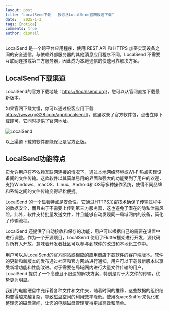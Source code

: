 ```yaml
---
layout: post
title: "LocalSend下载 - 教你从LocalSend官网极速下载"
date:   2025-1-3
tags: [notice]
comments: true
author: disnail
---
```


LocalSend 是一个跨平台应用程序，使用 REST API 和 HTTPS 加密实现设备之间的安全通信。与依赖外部服务器的其他消息应用程序不同，LocalSend 不需要互联网连接或第三方服务器，因此成为本地通信的快速可靠解决方案。

## LocalSend下载渠道

LocalSend的官方下载地址：<https://localsend.org/>，您可以从官网直接下载最新版本。

如果官网下载太慢，你可以通过极客应用下载<https://www.gy328.com/app/localsend/>，这里收录了官方软件包，点击立即下载即可，它同时提供了官网地址。

![LocalSend](https://is1-ssl.mzstatic.com/image/thumb/PurpleSource123/v4/dd/06/b1/dd06b125-0bb0-3a30-f69b-43ca3dfa89c6/cae1b730-68d5-46f8-8b61-64284c15d8e8_receive-2.png/626x0w.webp "LocalSend")

以上渠道下载的软件都能保证是官方正版。

## LocalSend功能特点

它允许用户在不依赖互联网连接的情况下，通过本地网络环境或Wi-Fi热点实现设备间的文件传输。这款软件以其简单易用的界面和强大的功能受到了用户的欢迎，支持Windows、macOS、Linux、Android和iOS等多种操作系统，使得不同品牌和系统之间的文件传输变得轻松便捷。

LocalSend 的一个显著特点是安全性，它通过HTTPS加密技术确保了传输过程中的数据安全，而且由于不需要上传到第三方服务器，这也避免了潜在的隐私泄露风险。此外，软件支持批量发送文件，并且能够自动发现同一局域网内的设备，简化了传输流程。

LocalSend 还提供了自动接收和保存的功能，用户可以根据自己的需要在设置中进行调整。作为一个开源项目，LocalSend 使用了Flutter框架进行开发，源代码对所有人开放，意味着开发者社区可以参与到软件的改进和本地化工作中。

用户可以从LocalSend的官方网站或相应的应用商店下载软件的客户端版本。软件的更新和新版本的发布通过社区和官方网站进行通知，用户可以下载最新版本以享受新增功能和性能改进。对于需要在局域网内进行大量文件传输的用户，LocalSend 提供了一个高速且不限速的解决方案，特别是对于大文件的传输，优势更为明显。

我们的电脑硬盘中充斥着各种文件和文件夹，随着时间的推移，这些数据的组织结构变得越来越复杂，导致磁盘空间的利用效率降低。使用SpaceSniffer来优化和整理您的磁盘空间，让您的电脑磁盘管理变得更加高效和简单。
